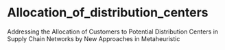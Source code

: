 # Allocation_of_distribution_centers
Addressing the Allocation of Customers to Potential Distribution Centers in Supply Chain Networks by New Approaches in Metaheuristic
